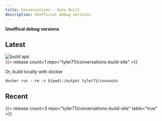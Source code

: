 ```yaml
---
title: Conversations - Auto Built
description: Unofficial debug versions
---
```

**Unoffical debug versions**


## Latest
![build apk](https://github.com/tyler71/conversations-build-site/workflows/build%20apk/badge.svg?event=repository_dispatch)  
{{< release count=1 repo="tyler71/conversations-build-site"  >}}


Or, build locally with docker

```
docker run --rm -v $(pwd):/output tyler71/convauto
```

## Recent

{{< release count=3 repo="tyler71/conversations-build-site" table="true" >}}
